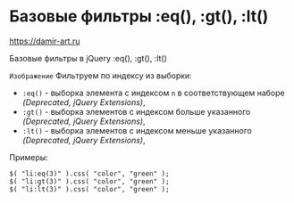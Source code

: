 # Базовые фильтры :eq(), :gt(), :lt()
https://damir-art.ru  

Базовые фильтры в jQuery :eq(), :gt(), :lt()

`Изображение`
Фильтруем по индексу из выборки:
- `:eq()` - выборка элемента с индексом `n` в соответствующем наборе *(Deprecated, jQuery Extensions)*,
- `:gt()` - выборка элементов с индексом больше указанного *(Deprecated, jQuery Extensions)*,
- `:lt()` - выборка элементов с индексом меньше указанного *(Deprecated, jQuery Extensions)*,

Примеры:

    $( "li:eq(3)" ).css( "color", "green" );
    $( "li:gt(3)" ).css( "color", "green" );
    $( "li:lt(3)" ).css( "color", "green" );
